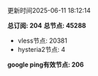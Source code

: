 更新时间2025-06-11 18:12:14

**总订阅: 204**
**总节点: 45288**
- vless节点: 20381
- hysteria2节点: 4

**google ping有效节点: 206**

